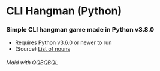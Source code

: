 # CLI Hangman (Python)
### Simple CLI hangman game made in Python v3.8.0
* Requires Python v3.6.0 or newer to run
* (Source) [List of nouns](https://www.talkenglish.com/vocabulary/top-1500-nouns.aspx)

###### *Maid with QQBQBQL*

